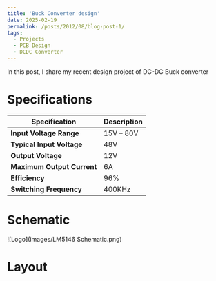 ```yaml
---
title: 'Buck Converter design'
date: 2025-02-19
permalink: /posts/2012/08/blog-post-1/
tags:
  - Projects
  - PCB Design
  - DCDC Converter
---
```


In this post, I share my recent design project of DC-DC Buck converter

Specifications
======

| **Specification**        | **Description**       |
|--------------------------|-----------------------|
| **Input Voltage Range**  | 15V – 80V             |
| **Typical Input Voltage**| 48V                   |
| **Output Voltage**       | 12V                   |
| **Maximum Output Current**| 6A                    |
| **Efficiency**           | 96%                   |
| **Switching Frequency**  | 400KHz                |

Schematic
======
![Logo](images/LM5146 Schematic.png)

Layout
======